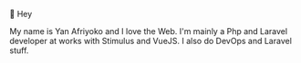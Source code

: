 👋 Hey

My name is Yan Afriyoko and I love the Web. I'm mainly a Php and Laravel developer at works with Stimulus and VueJS. I also do DevOps and Laravel stuff.
